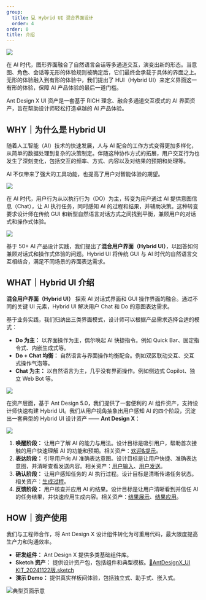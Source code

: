 ```yaml
---
group:
  title: 💻 Hybrid UI 混合界面设计
  order: 4
order: 0
title: 介绍
---
```


![](https://mdn.alipayobjects.com/huamei_iwk9zp/afts/img/A*bybpQaS1i9kAAAAAAAAAAAAADgCCAQ/fmt.webp)

在 AI 时代，图形界面融合了自然语言会话等多通道交互，演变出新的形态。当意图、角色、会话等无形的体验规则被确定后，它们最终会承载于具体的界面之上。无形的体验融入到有形的体验中，我们提出了 HUI（Hybrid UI）来定义界面这一有形的体验，保障 AI 产品体验的最后一道门槛。

Ant Design X UI 资产是一套基于 RICH 理念、融合多通道交互模式的 AI 界面资产，旨在帮助设计师轻松打造卓越的 AI 产品体验。

## WHY｜为什么是 Hybrid UI

随着人工智能（AI）技术的快速发展，人与 AI 配合的工作方式变得更加多样化，从简单的数据处理到复杂的决策制定。伴随这种协作方式的拓展，用户交互行为也发生了深刻变化，包括交互的频率、方式、内容以及对结果的预期和处理等。

AI 不仅带来了强大的工具功能，也提高了用户对智能体验的期望。

![](https://mdn.alipayobjects.com/huamei_iwk9zp/afts/img/A*PmlSR6yuYWgAAAAAAAAAAAAADgCCAQ/fmt.webp)

在 AI 时代，用户行为从以执行行为（DO）为主，转变为用户通过 AI 提供意图信息（Chat），让 AI 执行任务，同时感知 AI 的过程和结果，并辅助决策。这种转变要求设计师在传统 GUI 和新型自然语言对话方式之间找到平衡，兼顾用户的对话式和操作式体验。

![](https://mdn.alipayobjects.com/huamei_iwk9zp/afts/img/A*UpqARobh0kYAAAAAAAAAAAAADgCCAQ/fmt.webp)

基于 50+ AI 产品设计实践，我们提出了**混合用户界面（Hybrid UI）**，以回答如何兼顾对话式和操作式体验的问题。Hybrid UI 将传统 GUI 与 AI 时代的自然语言交互相结合，满足不同场景的界面表达需求。

## WHAT｜Hybrid UI 介绍

**混合用户界面（Hybrid UI）** 探索 AI 对话式界面和 GUI 操作界面的融合。通过不同的关键 UI 元素，Hybrid UI 解决用户 Chat 和 Do 的意图表达需求。

基于业务实践，我们归纳出三类界面模式，设计师可以根据产品需求选择合适的模式：

- **Do 为主：** 以界面操作为主，偶尔唤起 AI 快捷指令。例如 Quick Bar、固定指令式、内嵌生成式等。
- **Do + Chat 均衡：** 自然语言与界面操作均衡配合。例如双区联动交互、交互式操作气泡等。
- **Chat 为主：** 以自然语言为主，几乎没有界面操作。例如侧边式 Copilot、独立 Web Bot 等。

![](https://mdn.alipayobjects.com/huamei_iwk9zp/afts/img/A*MYRbTYaUnToAAAAAAAAAAAAADgCCAQ/fmt.webp)

在资产层面，基于 Ant Design 5.0，我们提供了一套便利的 AI 组件资产，支持设计师快速构建 Hybrid UI。我们从用户视角抽象出用户感知 AI 的四个阶段，沉淀出一套典型的 Hybrid UI 设计资产 —— **Ant Design X**：

![](https://mdn.alipayobjects.com/huamei_iwk9zp/afts/img/A*uBTuR6ymZP0AAAAAAAAAAAAADgCCAQ/fmt.webp)

1. **唤醒阶段：** 让用户了解 AI 的能力与用法。设计目标是吸引用户，帮助首次接触的用户快速理解 AI 的功能和预期。相关资产：[欢迎&提示](https://www.yuque.com/ant-design/ierwgq/zc5hxe2b12mda2ad)。
2. **表达阶段：** 引导用户向 AI 准确表达意图。设计目标是让用户快捷、准确表达意图，并清晰查看发送内容。相关资产：[用户输入](https://www.yuque.com/ant-design/ierwgq/rt5szecixmed200e)、[用户发送](https://www.yuque.com/ant-design/ierwgq/hxm37nohgxg6l1gd)。
3. **确认阶段：** 让用户感知任务的 AI 执行过程。设计目标是清晰传递任务状态。相关资产：[生成过程](https://www.yuque.com/ant-design/ierwgq/me4dwuedfq0gieqy)。
4. **反馈阶段：** 用户核查并应用 AI 的结果。设计目标是让用户清晰看到并信任 AI 的任务结果，并快速应用生成内容。相关资产：[结果展示](https://www.yuque.com/ant-design/ierwgq/em1gu50owfb91c9a)、[结果应用](https://www.yuque.com/ant-design/ierwgq/nw6o7xc6gxltm4ba)。

## HOW｜资产使用

我们与工程师合作，将 Ant Design X 设计组件转化为可重用代码，最大限度提高生产力和沟通效率。

- **研发组件：** Ant Design X 提供多类基础组件库。
- **Sketch 资产：** 提供设计资产包，包括组件和典型模板。[🌟AntDesignX_UI KIT_20241122版.sketch](https://www.yuque.com/attachments/yuque/0/2024/sketch/635293/1732072368187-dd14a3f0-54d4-4af6-9b82-1a408b879aa0.sketch)
- **演示 Demo：** 提供真实样板间体验，包括独立式、助手式、嵌入式。

![典型页面示意](https://mdn.alipayobjects.com/huamei_iwk9zp/afts/img/A*F_anQ55UdUoAAAAAAAAAAAAADgCCAQ/fmt.webp)
